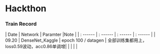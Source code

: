 # Hackthon

### Train Record

| Date | Network | Paramter |Note |
| : ------  | : ------ | : ------ | : ------ |
| 09.20 | DenseNet_Kaggle | epoch 100 / datagen | 全部训练集都用上，loss0.59波动，acc0.86单调增|
|  |  |  |



